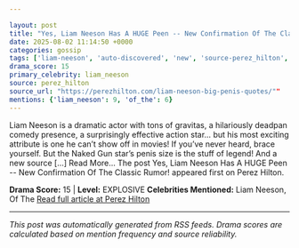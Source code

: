 ```yaml
---

layout: post
title: "Yes, Liam Neeson Has A HUGE Peen -- New Confirmation Of The Classic Rumor!""
date: 2025-08-02 11:14:50 +0000
categories: gossip
tags: ['liam-neeson', 'auto-discovered', 'new', 'source-perez_hilton', 'drama-explosive']
drama_score: 15
primary_celebrity: liam_neeson
source: perez_hilton
source_url: "https://perezhilton.com/liam-neeson-big-penis-quotes/""
mentions: {'liam_neeson': 9, 'of_the': 6}
---
```


Liam Neeson is a dramatic actor with tons of gravitas, a hilariously deadpan comedy presence, a surprisingly effective action star… but his most exciting attribute is one he can’t show off in movies! If you’ve never heard, brace yourself. But the Naked Gun star’s penis size is the stuff of legend! And a new source [...] Read More... The post Yes, Liam Neeson Has A HUGE Peen -- New Confirmation Of The Classic Rumor! appeared first on Perez Hilton.

**Drama Score:** 15 | **Level:** EXPLOSIVE **Celebrities Mentioned:** Liam Neeson, Of The [Read full article at Perez Hilton](https://perezhilton.com/liam-neeson-big-penis-quotes/)

---

*This post was automatically generated from RSS feeds. Drama scores are calculated based on mention frequency and source reliability.*